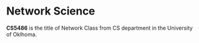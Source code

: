# Network Science

**CS5486** is the title of Network Class from CS department in the University of Oklhoma.
